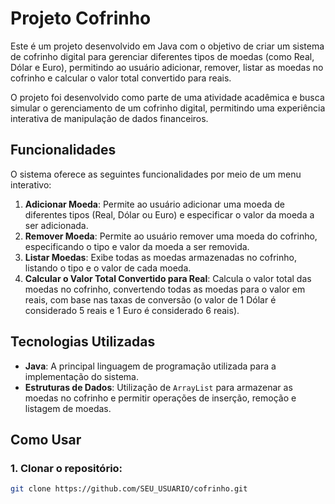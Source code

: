 # Projeto Cofrinho

Este é um projeto desenvolvido em Java com o objetivo de criar um sistema de cofrinho digital para gerenciar diferentes tipos de moedas (como Real, Dólar e Euro), permitindo ao usuário adicionar, remover, listar as moedas no cofrinho e calcular o valor total convertido para reais.

O projeto foi desenvolvido como parte de uma atividade acadêmica e busca simular o gerenciamento de um cofrinho digital, permitindo uma experiência interativa de manipulação de dados financeiros.

## Funcionalidades

O sistema oferece as seguintes funcionalidades por meio de um menu interativo:

1. **Adicionar Moeda**: Permite ao usuário adicionar uma moeda de diferentes tipos (Real, Dólar ou Euro) e especificar o valor da moeda a ser adicionada.
2. **Remover Moeda**: Permite ao usuário remover uma moeda do cofrinho, especificando o tipo e valor da moeda a ser removida.
3. **Listar Moedas**: Exibe todas as moedas armazenadas no cofrinho, listando o tipo e o valor de cada moeda.
4. **Calcular o Valor Total Convertido para Real**: Calcula o valor total das moedas no cofrinho, convertendo todas as moedas para o valor em reais, com base nas taxas de conversão (o valor de 1 Dólar é considerado 5 reais e 1 Euro é considerado 6 reais).

## Tecnologias Utilizadas

- **Java**: A principal linguagem de programação utilizada para a implementação do sistema.
- **Estruturas de Dados**: Utilização de `ArrayList` para armazenar as moedas no cofrinho e permitir operações de inserção, remoção e listagem de moedas.
  
## Como Usar

### 1. Clonar o repositório:

```bash
git clone https://github.com/SEU_USUARIO/cofrinho.git
